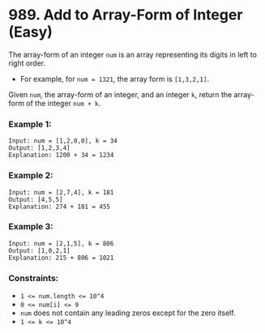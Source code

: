 # 989. Add to Array-Form of Integer (Easy)

The array-form of an integer `num` is an array representing its digits in left to right order.

- For example, for `num = 1321`, the array form is `[1,3,2,1]`.

Given `num`, the array-form of an integer, and an integer `k`, return the array-form of the integer `num + k`.

### Example 1:

```
Input: num = [1,2,0,0], k = 34
Output: [1,2,3,4]
Explanation: 1200 + 34 = 1234
```

### Example 2:

```
Input: num = [2,7,4], k = 181
Output: [4,5,5]
Explanation: 274 + 181 = 455
```

### Example 3:

```
Input: num = [2,1,5], k = 806
Output: [1,0,2,1]
Explanation: 215 + 806 = 1021
```

### Constraints:

- `1 <= num.length <= 10^4`
- `0 <= num[i] <= 9`
- `num` does not contain any leading zeros except for the zero itself.
- `1 <= k <= 10^4`
